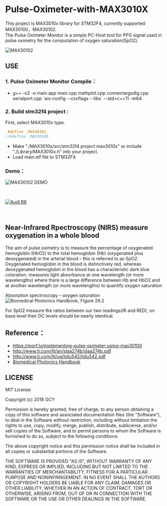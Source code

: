 # Pulse-Oximeter-with-MAX3010X
This project is MAX3010x library for STM32F4, currently supported MAX30100、MAX30102. </br>
The Pulse Oximeter Monitor is a simple PC-Host tool for PPG signal used in pulse oximetry for the computation of oxygen saturation(SpO2).  

![MAX30102](https://github.com/GCY/Pulse-Oximeter-with-MAX3010X/blob/master/res/max30102.jpg)

## USE
### 1. Pulse Oximeter Monitor Compile：

 - g++ -o2 -o main.app main.cpp mathplot.cpp connectargsdlg.cpp serialport.cpp \`wx-config --cxxflags --libs\` --std=c++11 -m64 

### 2. Build stm32f4 project : 
First, select MAX3010x type.
</br>

```cpp
 #define _MAX30102_
//#define _MAX30100_
```

 - Make "./MAX3010x/src/stm32f4 project max3010x" or include "./Library/MAX3010x.h"  into your project.
 - Load main.elf file to STM32F4

### Demo：

![MAX30102 DEMO](https://github.com/GCY/Pulse-Oximeter-with-MAX3010X/blob/master/res/MAX30102%20Demo.gif)

</br>

[![Audi R8](http://img.youtube.com/vi/26pw-d6lBSQ/0.jpg)](https://youtu.be/26pw-d6lBSQ)

</br>

## Near-Infrared Rpectroscopy (NIRS) measure oxygenation in a whole blood

The aim of pulse oximetry is to measure the percentage of oxygenated hemoglobin (HbO2) to the total hemoglobin (Hb) (oxygenated plus deoxygenated) in the arterial blood – this is referred to as SpO2. Oxygenated hemoglobin in the blood is distinctively red, whereas deoxygenated hemoglobin in the blood has a characteristic dark blue coloration. measures light absorbance at one wavelength (or more wavelengths) where there is a large difference between Hb and HbO2 and at another wavelength (or more wavelengths) to quantify oxygen saturation

Absorption spectroscopy – oxygen saturation
![Biomedical Photonics Handbook, Figure 29.2]()

For SpO2 measure the ratios between our two readings(IR and RED), on base level their DC levels should be nearly identical.

## Reference：
 - https://morf.lv/implementing-pulse-oximeter-using-max30100 </br>
 - http://www.ti.com/lit/an/slaa274b/slaa274b.pdf </br>
 - http://www.ti.com/lit/ug/tidu542/tidu542.pdf </br>
 - [Biomedical Photonics Handbook](https://books.google.com.tw/books?id=Pl4wsXCiZdQC&pg=SA29-PA2&lpg=SA29-PA2&dq=Biomedical+Photonics+Handbook,+Figure+29.2&source=bl&ots=S9G1e1hksl&sig=ACfU3U1ysW_Pg7jeCagiaYxPfjGsRmO1gg&hl=zh-TW&sa=X&ved=2ahUKEwiktcDUpIXqAhUMH3AKHaWfANUQ6AEwAXoECAsQAQ#v=onepage&q=Biomedical%20Photonics%20Handbook%2C%20Figure%2029.2&f=false)
 
 LICENSE
-------

MIT License

Copyright (c) 2018 GCY

Permission is hereby granted, free of charge, to any person obtaining a copy
of this software and associated documentation files (the "Software"), to deal
in the Software without restriction, including without limitation the rights
to use, copy, modify, merge, publish, distribute, sublicense, and/or sell
copies of the Software, and to permit persons to whom the Software is
furnished to do so, subject to the following conditions:

The above copyright notice and this permission notice shall be included in all
copies or substantial portions of the Software.

THE SOFTWARE IS PROVIDED "AS IS", WITHOUT WARRANTY OF ANY KIND, EXPRESS OR
IMPLIED, INCLUDING BUT NOT LIMITED TO THE WARRANTIES OF MERCHANTABILITY,
FITNESS FOR A PARTICULAR PURPOSE AND NONINFRINGEMENT. IN NO EVENT SHALL THE
AUTHORS OR COPYRIGHT HOLDERS BE LIABLE FOR ANY CLAIM, DAMAGES OR OTHER
LIABILITY, WHETHER IN AN ACTION OF CONTRACT, TORT OR OTHERWISE, ARISING FROM,
OUT OF OR IN CONNECTION WITH THE SOFTWARE OR THE USE OR OTHER DEALINGS IN THE
SOFTWARE.
